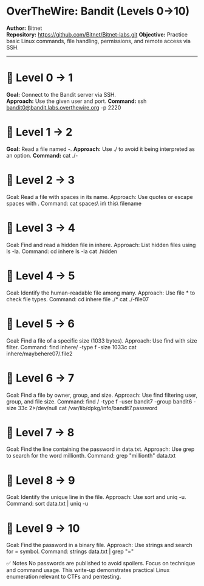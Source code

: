 # OverTheWire: Bandit (Levels 0→10)

**Author:** Bitnet  
**Repository:** https://github.com/Bitnet/Bitnet-labs.git
**Objective:** Practice basic Linux commands, file handling, permissions, and remote access via SSH.

---

# 🔹 Level 0 → 1
**Goal:** Connect to the Bandit server via SSH.  
**Approach:** Use the given user and port.
**Command:**
ssh bandit0@bandit.labs.overthewire.org -p 2220

# 🔹 Level 1 → 2
**Goal:** Read a file named -.
**Approach:** Use ./ to avoid it being interpreted as an option.
**Command:**
cat ./-

# 🔹 Level 2 → 3
Goal: Read a file with spaces in its name.
Approach: Use quotes or escape spaces with \.
Command:
cat spaces\ in\ this\ filename

# 🔹 Level 3 → 4
Goal: Find and read a hidden file in inhere.
Approach: List hidden files using ls -la.
Command:
cd inhere
ls -la
cat .hidden

# 🔹 Level 4 → 5
Goal: Identify the human-readable file among many.
Approach: Use file * to check file types.
Command:
cd inhere
file ./*
cat ./-file07

# 🔹 Level 5 → 6
Goal: Find a file of a specific size (1033 bytes).
Approach: Use find with size filter.
Command:
find inhere/ -type f -size 1033c
cat inhere/maybehere07/.file2

# 🔹 Level 6 → 7
Goal: Find a file by owner, group, and size.
Approach: Use find filtering user, group, and file size.
Command:
find / -type f -user bandit7 -group bandit6 -size 33c 2>/dev/null
cat /var/lib/dpkg/info/bandit7.password

# 🔹 Level 7 → 8
Goal: Find the line containing the password in data.txt.
Approach: Use grep to search for the word millionth.
Command:
grep "millionth" data.txt

# 🔹 Level 8 → 9
Goal: Identify the unique line in the file.
Approach: Use sort and uniq -u.
Command:
sort data.txt | uniq -u

# 🔹 Level 9 → 10
Goal: Find the password in a binary file.
Approach: Use strings and search for = symbol.
Command:
strings data.txt | grep "="

✅ Notes
No passwords are published to avoid spoilers.
Focus on technique and command usage.
This write-up demonstrates practical Linux enumeration relevant to CTFs and pentesting.
